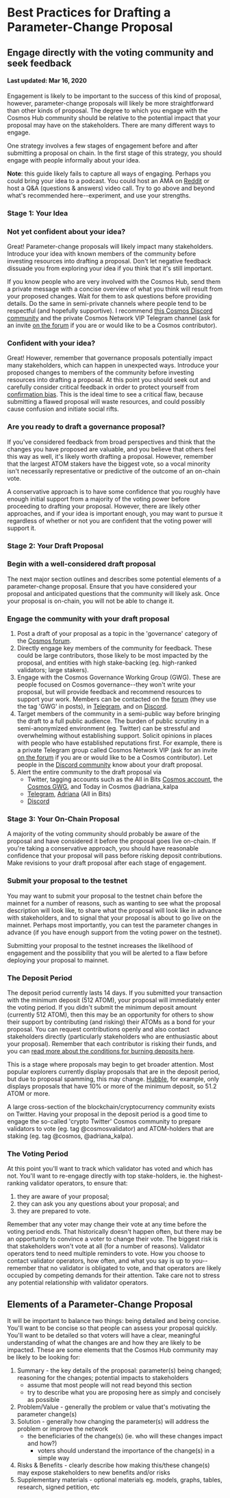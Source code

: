 # Best Practices for Drafting a Parameter-Change Proposal 

## Engage directly with the voting community and seek feedback
#### Last updated: Mar 16, 2020
Engagement is likely to be important to the success of this kind of proposal, however, parameter-change proposals will likely be more straightforward than other kinds of proposal. The degree to which you engage with the Cosmos Hub community should be relative to the potential impact that your proposal may have on the stakeholders. There are many different ways to engage.

One strategy involves a few stages of engagement before and after submitting a proposal on chain. In the first stage of this strategy, you should engage with people informally about your idea.

**Note**: this guide likely fails to capture all ways of engaging. Perhaps you could bring your idea to a podcast. You could host an AMA on [Reddit](https://www.reddit.com/r/cosmosnetwork) or host a Q&A (questions & answers) video call. Try to go above and beyond what's recommended here--experiment, and use your strengths.

### Stage 1: Your Idea
### Not yet confident about your idea?
Great! Parameter-change proposals will likely impact many stakeholders. Introduce your idea with known members of the community before investing resources into drafting a proposal. Don't let negative feedback dissuade you from exploring your idea if you think that it's still important. 

If you know people who are very involved with the Cosmos Hub, send them a private message with a concise overview of what you think will result from your proposed changes. Wait for them to ask questions before providing details. Do the same in semi-private channels where people tend to be respectful (and hopefully supportive). I recommend [this Cosmos Discord community](https://discord.gg/cVwYX9u) and the private Cosmos Network VIP Telegram channel (ask for an invite [on the forum](https://forum.cosmos.network/c/governance) if you are or would like to be a Cosmos contributor).

### Confident with your idea?
Great! However, remember that governance proposals potentially impact many stakeholders, which can happen in unexpected ways. Introduce your proposed changes to members of the community before investing resources into drafting a proposal. At this point you should seek out and carefully consider critical feedback in order to protect yourself from [confirmation bias](https://en.wikipedia.org/wiki/Confirmation_bias). This is the ideal time to see a critical flaw, because submitting a flawed proposal will waste resources, and could possibly cause confusion and initiate social rifts.

### Are you ready to draft a governance proposal?
If you've considered feedback from broad perspectives and think that the changes you have proposed are valuable, and you believe that others feel this way as well, it's likely worth drafting a proposal. However, remember that the largest ATOM stakers have the biggest vote, so a vocal minority isn't necessarily representative or predictive of the outcome of an on-chain vote. 

A conservative approach is to have some confidence that you roughly have enough initial support from a majority of the voting power before proceeding to drafting your proposal. However, there are likely other approaches, and if your idea is important enough, you may want to pursue it regardless of whether or not you are confident that the voting power will support it.

### Stage 2: Your Draft Proposal
### Begin with a well-considered draft proposal
The next major section outlines and describes some potential elements of a parameter-change proposal. Ensure that you have considered your proposal and anticipated questions that the community will likely ask. Once your proposal is on-chain, you will not be able to change it.

### Engage the community with your draft proposal
1. Post a draft of your proposal as a topic in the 'governance' category of the [Cosmos forum](https://forum.cosmos.network/c/governance).
2. Directly engage key members of the community for feedback. These could be large contributors, those likely to be most impacted by the proposal, and entities with high stake-backing (eg. high-ranked validators; large stakers).
3. Engage with the Cosmos Governance Working Group (GWG). These are people focused on Cosmos governance--they won't write your proposal, but will provide feedback and recommend resources to support your work. Members can be contacted on the [forum](https://forum.cosmos.network/c/governance) (they use the tag 'GWG' in posts), in [Telegram](https://t.me/hubgov), and on [Discord](https://discord.gg/cVwYX9u).
4. Target members of the community in a semi-public way before bringing the draft to a full public audience. The burden of public scrutiny in a semi-anonymized environment (eg. Twitter) can be stressful and overwhelming without establishing support. Solicit opinions in places with people who have established reputations first. For example, there is a private Telegram group called Cosmos Network VIP (ask for an invite [on the forum](https://forum.cosmos.network/c/governance) if you are or would like to be a Cosmos contributor). Let people in the [Discord community](https://discord.gg/cVwYX9u) know about your draft proposal.
5. Alert the entire community to the draft proposal via
   - Twitter, tagging accounts such as the All in Bits [Cosmos account](https://twitter.com/cosmos), the [Cosmos GWG](https://twitter.com/CosmosGov), and Today in Cosmos @adriana_kalpa
   - [Telegram](https://t.me/cosmosproject), [Adriana](https://t.me/adriana_KalpaTech) (All in Bits)
   - [Discord](https://discord.gg/cVwYX9u)

### Stage 3: Your On-Chain Proposal
A majority of the voting community should probably be aware of the proposal and have considered it before the proposal goes live on-chain. If you're taking a conservative approach, you should have reasonable confidence that your proposal will pass before risking deposit contributions. Make revisions to your draft proposal after each stage of engagement.

### Submit your proposal to the testnet
You may want to submit your proposal to the testnet chain before the mainnet for a number of reasons, such as wanting to see what the proposal description will look like, to share what the proposal will look like in advance with stakeholders, and to signal that your proposal is about to go live on the mainnet. Perhaps most importantly, you can test the parameter changes in advance (if you have enough support from the voting power on the testnet).

Submitting your proposal to the testnet increases the likelihood of engagement and the possibility that you will be alerted to a flaw before deploying your proposal to mainnet.

### The Deposit Period
The deposit period currently lasts 14 days. If you submitted your transaction with the minimum deposit (512 ATOM), your proposal will immediately enter the voting period. If you didn't submit the minimum deposit amount (currently 512 ATOM), then this may be an opportunity for others to show their support by contributing (and risking) their ATOMs as a bond for your proposal. You can request contributions openly and also contact stakeholders directly (particularly stakeholders who are enthusiastic about your proposal). Remember that each contributor is risking their funds, and you can [read more about the conditions for burning deposits here](https://github.com/gavinly/CosmosCommunitySpend/blob/master/voting.md).

This is a stage where proposals may begin to get broader attention. Most popular explorers currently display proposals that are in the deposit period, but due to proposal spamming, this may change. [Hubble](https://hubble.figment.network/cosmos/chains/cosmoshub-3/governance), for example, only displays proposals that have 10% or more of the minimum deposit, so 51.2 ATOM or more.

A large cross-section of the blockchain/cryptocurrency community exists on Twitter. Having your proposal in the deposit period is a good time to engage the so-called 'crypto Twitter' Cosmos community to prepare validators to vote (eg. tag @cosmosvalidator) and ATOM-holders that are staking (eg. tag @cosmos, @adriana_kalpa). 

### The Voting Period
At this point you'll want to track which validator has voted and which has not. You'll want to re-engage directly with top stake-holders, ie. the highest-ranking validator operators, to ensure that:
1. they are aware of your proposal;
2. they can ask you any questions about your proposal; and
3. they are prepared to vote.

Remember that any voter may change their vote at any time before the voting period ends. That historically doesn't happen often, but there may be an opportunity to convince a voter to change their vote. The biggest risk is that stakeholders won't vote at all (for a number of reasons). Validator operators tend to need multiple reminders to vote. How you choose to contact validator operators, how often, and what you say is up to you--remember that no validator is obligated to vote, and that operators are likely occupied by competing demands for their attention. Take care not to stress any potential relationship with validator operators.

## Elements of a Parameter-Change Proposal

It will be important to balance two things: being detailed and being concise. You'll want to be concise so that people can assess your proposal quickly. You'll want to be detailed so that voters will have a clear, meaningful understanding of what the changes are and how they are likely to be impacted. These are some elements that the Cosmos Hub community may be likely to be looking for:

1. Summary - the key details of the proposal: parameter(s) being changed; reasoning for the changes; potential impacts to stakeholders
   - assume that most people will not read beyond this section
   - try to describe what you are proposing here as simply and concisely as possible
2. Problem/Value - generally the problem or value that's motivating the parameter change(s)
3. Solution - generally how changing the parameter(s) will address the problem or improve the network
   - the beneficiaries of the change(s) (ie. who will these changes impact and how?)
      - voters should understand the importance of the change(s) in a simple way
4. Risks & Benefits - clearly describe how making this/these change(s) may expose stakeholders to new benefits and/or risks
5. Supplementary materials - optional materials eg. models, graphs, tables, research, signed petition, etc
